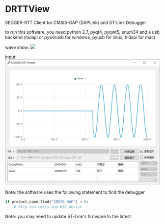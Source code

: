 # DRTTView
SEGGER-RTT Client for CMSIS-DAP (DAPLink) and ST-Link Debugger

to run this software, you need python 2.7, pyqt4, pyqwt5, enum34 and a usb backend (hidapi or pywinusb for windows, pyusb for linux, hidapi for mac)

wave show:
![](https://github.com/XIVN1987/RTTView/blob/master/截屏.gif)

input:
![](https://github.com/XIVN1987/RTTView/blob/master/截屏.jpg)

Note: the software uses the following statement to find the debugger
``` python 
if product_name.find("CMSIS-DAP") < 0:
    # Skip non cmsis-dap HID device
```

Note: you may need to update ST-Link's firmware to the latest
